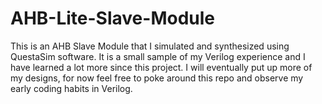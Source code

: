 # AHB-Lite-Slave-Module

This is an AHB Slave Module that I simulated and synthesized using QuestaSim software. It is a small sample of my Verilog experience and I have learned a lot more since this project. 
I will eventually put up more of my designs, for now feel free to poke around this repo and observe my early coding habits in Verilog.
